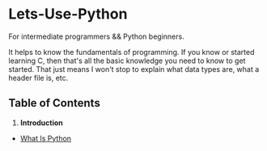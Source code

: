 # Lets-Use-Python
For intermediate programmers &amp;&amp; Python beginners.

It helps to know the fundamentals of programming. If you know or started learning C, then that's all the basic knowledge you need to know to get started. That just means I won't stop to explain what data types are, what a header file is, etc.

## Table of Contents

1. **Introduction**
  - [What Is Python](Introduction/What_Is_Python.md)
